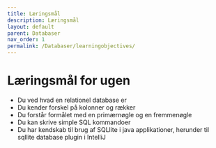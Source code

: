 ```yaml
---
title: Læringsmål
description: Læringsmål
layout: default
parent: Databaser
nav_order: 1
permalink: /Databaser/learningobjectives/
---
```


# Læringsmål for ugen

- Du ved hvad en relationel database er
- Du kender forskel på kolonner og rækker 
- Du forstår formålet med en primærnøgle og en fremmenøgle
- Du kan skrive simple SQL kommandoer 
- Du har kendskab til brug af SQLlite i java applikationer, herunder til sqllite database plugin i IntelliJ